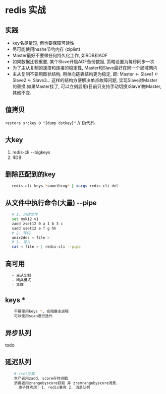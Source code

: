 # redis 实战

## 实践

- key名尽量短, 但也要保障可读性  
- 尽可能使用hashe节约内存 (ziplist)
- Master最好不要做任何持久化工作, 如RDB和AOF
- 如果数据比较重要, 某个Slave开启AOF备份数据, 策略设置为每秒同步一次  
- 为了主从复制的速度和连接的稳定性, Master和Slave最好在同一个局域网内  
- 主从复制不要用图状结构, 用单向链表结构更为稳定, 即: Master <- Slave1 <- Slave2 <- Slave3... 这样的结构方便解决单点故障问题, 实现Slave对Master的替换.如果Master挂了, 可以立刻启用(目前只支持手动切换)Slave1做Master, 其他不变.  

## 值拷贝

`restore srckey 0 "{dump dstkey}"` // 伪代码

## 大key

1. redis-cli --bigkeys  
2. RDB

## 删除匹配到的key  

```bash
   redis-cli keys *something* | xargs redis-cli del  
```

## 从文件中执行命令(大量) --pipe

```bash
   # 1. 创建文件  
   set myk12 v1  
   zadd zset12 0 a 1 b 3 c  
   sadd sset12 e f g hh  
   # 2. 转码
   unix2dos < file >
   # 3. 导入
   cat < file > | redis-cli --pipe
```

## 高可用

```bash
   - 主从复制
   - 哨兵模式
   - 集群
```

## keys *

```bash
    不要使用keys *, 会阻塞主进程
    可以使用scan进行迭代
```

## 异步队列

todo

## 延迟队列

```bash
    # zset方案
    生产者用zadd, score存时间戳
    消费者用zrangebyscore获取 并 zremrangebyscore消费.
      原子性考虑: 1. redis事务 2. 消息队列
```